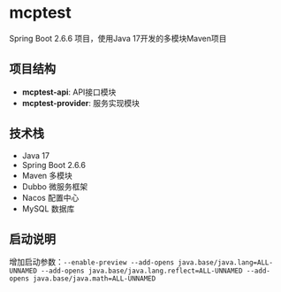 # mcptest

Spring Boot 2.6.6 项目，使用Java 17开发的多模块Maven项目

## 项目结构

- **mcptest-api**: API接口模块
- **mcptest-provider**: 服务实现模块

## 技术栈

- Java 17
- Spring Boot 2.6.6
- Maven 多模块
- Dubbo 微服务框架
- Nacos 配置中心
- MySQL 数据库

## 启动说明

增加启动参数：`--enable-preview --add-opens java.base/java.lang=ALL-UNNAMED --add-opens java.base/java.lang.reflect=ALL-UNNAMED --add-opens java.base/java.math=ALL-UNNAMED`